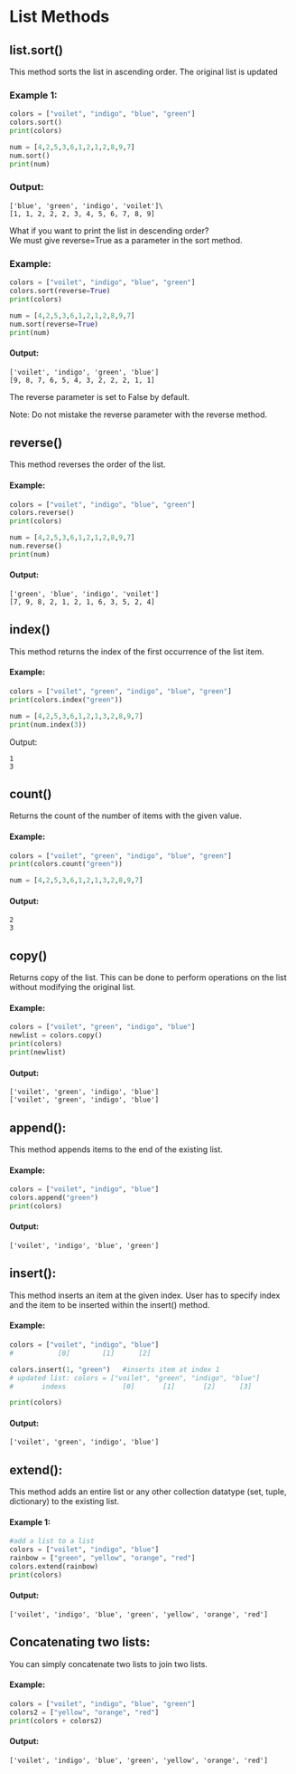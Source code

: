 # List Methods

## list.sort()

This method sorts the list in ascending order. The original list is updated

### Example 1:

```python
colors = ["voilet", "indigo", "blue", "green"]
colors.sort()
print(colors)

num = [4,2,5,3,6,1,2,1,2,8,9,7]
num.sort()
print(num)
```

### Output:

```
['blue', 'green', 'indigo', 'voilet']\
[1, 1, 2, 2, 2, 3, 4, 5, 6, 7, 8, 9]

```

What if you want to print the list in descending order?\
We must give reverse=True as a parameter in the sort method.

### Example:

```python
colors = ["voilet", "indigo", "blue", "green"]
colors.sort(reverse=True)
print(colors)

num = [4,2,5,3,6,1,2,1,2,8,9,7]
num.sort(reverse=True)
print(num)
```

#### Output:

```
['voilet', 'indigo', 'green', 'blue']
[9, 8, 7, 6, 5, 4, 3, 2, 2, 2, 1, 1]
```

The reverse parameter is set to False by default.

Note: Do not mistake the reverse parameter with the reverse method.

## reverse()

This method reverses the order of the list.

#### Example:

```python
colors = ["voilet", "indigo", "blue", "green"]
colors.reverse()
print(colors)

num = [4,2,5,3,6,1,2,1,2,8,9,7]
num.reverse()
print(num)
```

#### Output:

```
['green', 'blue', 'indigo', 'voilet']
[7, 9, 8, 2, 1, 2, 1, 6, 3, 5, 2, 4]
```

## index()

This method returns the index of the first occurrence of the list item.

#### Example:

```python
colors = ["voilet", "green", "indigo", "blue", "green"]
print(colors.index("green"))

num = [4,2,5,3,6,1,2,1,3,2,8,9,7]
print(num.index(3))
```

Output:

```
1
3
```

## count()

Returns the count of the number of items with the given value.

#### Example:

```python
colors = ["voilet", "green", "indigo", "blue", "green"]
print(colors.count("green"))

num = [4,2,5,3,6,1,2,1,3,2,8,9,7]
```

#### Output:

```
2
3
```

## copy()

Returns copy of the list. This can be done to perform operations on the list without modifying the original list.

#### Example:

```python
colors = ["voilet", "green", "indigo", "blue"]
newlist = colors.copy()
print(colors)
print(newlist)
```

#### Output:

```
['voilet', 'green', 'indigo', 'blue']
['voilet', 'green', 'indigo', 'blue']
```

## append():

This method appends items to the end of the existing list.

#### Example:

```python
colors = ["voilet", "indigo", "blue"]
colors.append("green")
print(colors)
```

#### Output:

```
['voilet', 'indigo', 'blue', 'green']
```

## insert():

This method inserts an item at the given index. User has to specify index and the item to be inserted within the insert() method.

#### Example:

```python
colors = ["voilet", "indigo", "blue"]
#           [0]        [1]      [2]

colors.insert(1, "green")   #inserts item at index 1
# updated list: colors = ["voilet", "green", "indigo", "blue"]
#       indexs              [0]       [1]       [2]      [3]

print(colors)
```

#### Output:

```
['voilet', 'green', 'indigo', 'blue']
```

## extend():

This method adds an entire list or any other collection datatype (set, tuple, dictionary) to the existing list.

#### Example 1:

```python
#add a list to a list
colors = ["voilet", "indigo", "blue"]
rainbow = ["green", "yellow", "orange", "red"]
colors.extend(rainbow)
print(colors)
```

#### Output:

```
['voilet', 'indigo', 'blue', 'green', 'yellow', 'orange', 'red']
```

## Concatenating two lists:

You can simply concatenate two lists to join two lists.

#### Example:

```python
colors = ["voilet", "indigo", "blue", "green"]
colors2 = ["yellow", "orange", "red"]
print(colors + colors2)
```

#### Output:

```
['voilet', 'indigo', 'blue', 'green', 'yellow', 'orange', 'red']
```


